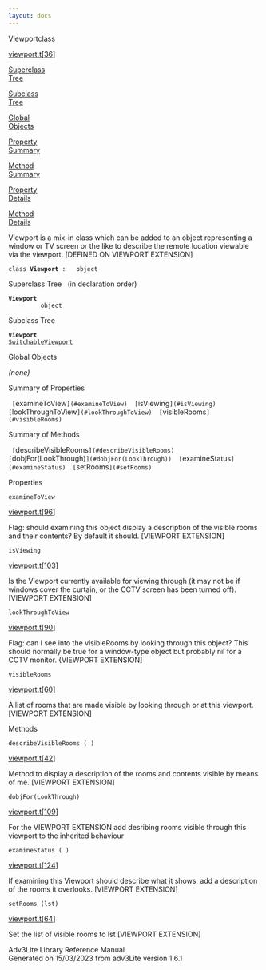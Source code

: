 ```yaml
---
layout: docs
---
```

<span class="title">Viewport</span><span class="type">class</span>

[viewport.t](../file/viewport.t.html)\[[36](../source/viewport.t.html#36)\]

[Superclass  
Tree](#_SuperClassTree_)

[Subclass  
Tree](#_SubClassTree_)

[Global  
Objects](#_ObjectSummary_)

[Property  
Summary](#_PropSummary_)

[Method  
Summary](#_MethodSummary_)

[Property  
Details](#_Properties_)

[Method  
Details](#_Methods_)

<div class="fdesc">

Viewport is a mix-in class which can be added to an object representing
a window or TV screen or the like to describe the remote location
viewable via the viewport. \[DEFINED ON VIEWPORT EXTENSION\]

`class `**`Viewport`**` :   object`

</div>

<span id="_SuperClassTree_"></span>

<div class="mjhd">

<span class="hdln">Superclass Tree</span>   (in declaration order)

</div>

**`Viewport`**  
`         object`  
<span id="_SubClassTree_"></span>

<div class="mjhd">

<span class="hdln">Subclass Tree</span>  

</div>

**`Viewport`**  
[`SwitchableViewport`](../object/SwitchableViewport.html)  
<span id="_ObjectSummary_"></span>

<div class="mjhd">

<span class="hdln">Global Objects</span>  

</div>

*(none)* <span id="_PropSummary_"></span>

<div class="mjhd">

<span class="hdln">Summary of Properties</span>  

</div>

` [`examineToView`](#examineToView)  [`isViewing`](#isViewing)  [`lookThroughToView`](#lookThroughToView)  [`visibleRooms`](#visibleRooms)  `

<span id="_MethodSummary_"></span>

<div class="mjhd">

<span class="hdln">Summary of Methods</span>  

</div>

` [`describeVisibleRooms`](#describeVisibleRooms)  [`dobjFor(LookThrough)`](#dobjFor(LookThrough))  [`examineStatus`](#examineStatus)  [`setRooms`](#setRooms)  `

<span id="_Properties_"></span>

<div class="mjhd">

<span class="hdln">Properties</span>  

</div>

<span id="examineToView"></span>

`examineToView`

[viewport.t](../file/viewport.t.html)\[[96](../source/viewport.t.html#96)\]

<div class="desc">

Flag: should examining this object display a description of the visible
rooms and their contents? By default it should. \[VIEWPORT EXTENSION\]

</div>

<span id="isViewing"></span>

`isViewing`

[viewport.t](../file/viewport.t.html)\[[103](../source/viewport.t.html#103)\]

<div class="desc">

Is the Viewport currently available for viewing through (it may not be
if windows cover the curtain, or the CCTV screen has been turned off).
\[VIEWPORT EXTENSION\]

</div>

<span id="lookThroughToView"></span>

`lookThroughToView`

[viewport.t](../file/viewport.t.html)\[[90](../source/viewport.t.html#90)\]

<div class="desc">

Flag: can I see into the visibleRooms by looking through this object?
This should normally be true for a window-type object but probably nil
for a CCTV monitor. {VIEWPORT EXTENSION\]

</div>

<span id="visibleRooms"></span>

`visibleRooms`

[viewport.t](../file/viewport.t.html)\[[60](../source/viewport.t.html#60)\]

<div class="desc">

A list of rooms that are made visible by looking through or at this
viewport. \[VIEWPORT EXTENSION\]

</div>

<span id="_Methods_"></span>

<div class="mjhd">

<span class="hdln">Methods</span>  

</div>

<span id="describeVisibleRooms"></span>

`describeVisibleRooms ( )`

[viewport.t](../file/viewport.t.html)\[[42](../source/viewport.t.html#42)\]

<div class="desc">

Method to display a description of the rooms and contents visible by
means of me. \[VIEWPORT EXTENSION\]

</div>

<span id="dobjFor(LookThrough)"></span>

`dobjFor(LookThrough)`

[viewport.t](../file/viewport.t.html)\[[109](../source/viewport.t.html#109)\]

<div class="desc">

For the VIEWPORT EXTENSION add desribing rooms visible through this
viewport to the inherited behaviour

</div>

<span id="examineStatus"></span>

`examineStatus ( )`

[viewport.t](../file/viewport.t.html)\[[124](../source/viewport.t.html#124)\]

<div class="desc">

If examining this Viewport should describe what it shows, add a
description of the rooms it overlooks. \[VIEWPORT EXTENSION\]

</div>

<span id="setRooms"></span>

`setRooms (lst)`

[viewport.t](../file/viewport.t.html)\[[64](../source/viewport.t.html#64)\]

<div class="desc">

Set the list of visible rooms to lst \[VIEWPORT EXTENSION\]

</div>

<div class="ftr">

Adv3Lite Library Reference Manual  
Generated on 15/03/2023 from adv3Lite version 1.6.1

</div>
